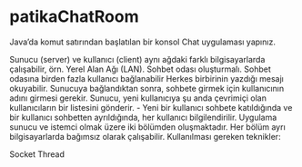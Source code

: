 # patikaChatRoom
Java’da komut satırından başlatılan bir konsol Chat uygulaması yapınız.

Sunucu (server) ve kullanıcı (client) aynı ağdaki farklı bilgisayarlarda çalışabilir, örn. Yerel Alan Ağı (LAN).
Sohbet odası oluşturmalı.
Sohbet odasına birden fazla kullanıcı bağlanabilir Herkes birbirinin yazdığı mesajı okuyabilir.
Sunucuya bağlandıktan sonra, sohbete girmek için kullanıcının adını girmesi gerekir. Sunucu, yeni kullanıcıya şu anda çevrimiçi olan kullanıcıların bir listesini gönderir. - Yeni bir kullanıcı sohbete katıldığında ve bir kullanıcı sohbetten ayrıldığında, her kullanıcı bilgilendirilir.
Uygulama sunucu ve istemci olmak üzere iki bölümden oluşmaktadır. Her bölüm ayrı bilgisayarlarda bağımsız olarak çalışabilir.
Kullanılması gereken teknikler:

Socket
Thread
